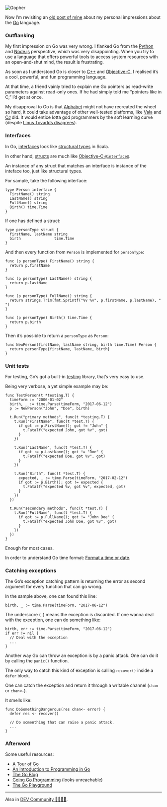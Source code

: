 ![Gopher](//cacilhas.info/img/golang.png)

Now I’m revisiting an [old post of mine](/2017/06/golang.html) about my personal impressions about the [Go](https://golang.org/) language.

### Outflanking

My first impression on Go was very wrong. I flanked Go from the [Python](https://www.python.org/) and [Node.js](https://nodejs.org/) perspective, which was very disappointing. When you try to use a language that offers powerful tools to access system resources with an open-and-shut mind, the result is frustrating.

As soon as I understood Go is closer to [C++](http://www.cplusplus.com/) and [Objective-C](https://www.gnu.org/software/gnustep/resources/documentation/Developer/Base/ProgrammingManual/manual_toc.html), I realised it’s a cool, powerful, and fun programming language.

At that time, a friend vainly tried to explain me Go pointers as read-write parameters against read-only ones. If he had simply told me “pointers like in C,” I’d get at once.

My disapproval to Go is that [Alphabet](https://abc.xyz/) might not have recreated the wheel so hard, it could take advantage of other well-tested platforms, like [Vala](https://wiki.gnome.org/Projects/Vala) and [C♯](https://docs.microsoft.com/en-us/dotnet/csharp/programming-guide/) did. It would entice lotta god programmers by the soft learning curve (despite [Linus Tovarlds disagrees](https://lwn.net/Articles/249460/)).

### Interfaces

In Go, [interfaces](https://www.golang-book.com/books/intro/9) look like [structural types](https://docs.scala-lang.org/style/types.html#structural-types) in Scala.

In other hand, [structs](https://gobyexample.com/structs) are much like [Objective-C `@interface`s](https://developer.apple.com/library/archive/documentation/Cocoa/Conceptual/ProgrammingWithObjectiveC/DefiningClasses/DefiningClasses.html).

An instance of any struct that matches an interface is instance of the inteface too, just like structural types.

For sample, take the following interface:

    type Person interface {
      FirstName() string
      LastName() string
      FullName() string
      Birth() time.Time
    }

If one has defined a struct:

    type personType struct {
      firstName, lastName string
      birth               time.Time
    }

And then every function from `Person` is implemented for `personType`:

    func (p personType) FirstName() string {
      return p.firstName
    }
    
    func (p personType) LastName() string {
      return p.lastName
    }
    
    func (p personType) FullName() string {
      return strings.Trim(fmt.Sprintf("%v %v", p.firstName, p.lastName), " ")
    }
    
    func (p personType) Birth() time.Time {
      return p.birth
    }

Then it’s possible to return a `personType` as `Person`:

    func NewPerson(firstName, lastName string, birth time.Time) Person {
      return personType{firstName, lastName, birth}
    }

### Unit tests

For testing, Go’s got a built-in [testing](https://golang.org/pkg/testing/) library, that’s very easy to use.

Being very verbose, a yet simple example may be:

    func TestPerson(t *testing.T) {
      timeForm := "2006-01-02"
      birth, _ := time.Parse(timeForm, "2017-06-12")
      p := NewPerson("John", "Doe", birth)
    
      t.Run("primary methods", func(t *testing.T) {
        t.Run("FirstName", func(t *test.T) {
          if got := p.FirstName(); got != "John" {
            t.Fatalf("expected John, got %v", got)
          }
        })
    
        t.Run("LastName", func(t *test.T) {
          if got := p.LastName(); got != "Doe" {
            t.Fatalf("expected Doe, got %v", got)
          }
        })
    
        t.Run("Birth", func(t *test.T) {
          expected, _ := time.Parse(timeForm, "2017-02-12")
          if got := p.Birth(); got != expected {
            t.Fatalf("expected %v, got %v", expected, got)
          }
        })
      })
    
      t.Run("secondary methods", func(t *test.T) {
        t.Run("FullName", func(t *test.T) {
          if got := p.FullName(); got != "John Doe" {
            t.Fatalf("expected John Doe, got %v", got)
          }
        })
      })
    }

Enough for most cases.

In order to understand Go time format: [Format a time or date](https://yourbasic.org/golang/format-parse-string-time-date-example/).

### Catching exceptions

The Go’s exception catching pattern is returning the error as second argument for every function that can go wrong.

In the sample above, one can found this line:

    birth, _ := time.Parse(timeForm, "2017-06-12")

The underscore (`_`) means the exception is discarded. If one wanna deal with the exception, one can do something like:

    birth, err := time.Parse(timeForm, "2017-06-12")
    if err != nil {
      // Deal with the exception
      ...
    }

Another way Go can throw an exception is by a panic attack. One can do it by calling the `panic()` function.

The only way to catch this kind of exception is calling `recover()` inside a `defer` block.

One can catch the exception and return it through a writable channel (`chan` or `chan<-`).

It smells like:

    func DoSomethingDangerous(res chan<- error) {
      defer res <- recover()
    
      // Do somenthing that can raise a panic attack.
      ...
    }

### Afterword

Some useful resources:

*   [A Tour of Go](https://tour.golang.org/)
*   [An Introduction to Programming in Go](https://www.golang-book.com/books/intro)
*   [The Go Blog](https://blog.golang.org/)
*   [Going Go Programming](https://www.goinggo.net/) (looks unreachable)
*   [The Go Playground](https://play.golang.org/)

* * *

Also in [DEV Community 👩‍💻👨‍💻](https://dev.to/cacilhas/about-go-51c1).